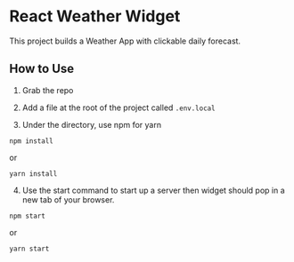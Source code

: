 # React Weather Widget

This project builds a Weather App with clickable daily forecast. 



## How to Use

1. Grab the repo

2. Add a file at the root of the project called `.env.local`

3. Under the directory, use npm for yarn

  `npm install`
  
  or
  
  `yarn install`
  
4. Use the start command to start up a server then widget should pop in a new tab of your browser.

  `npm start`
  
  or
  
  `yarn start`
